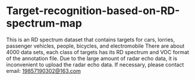 # Target-recognition-based-on-RD-spectrum-map
This is an RD spectrum dataset that contains targets for cars, lorries, passenger vehicles, people, bicycles, and electromobile There are about 4000 data sets, each class of targets has its RD spectrum and VOC format of the annotation file.
Due to the large amount of radar echo data, it is inconvenient to upload the radar echo data. If necessary, please contact email: 19857190302@163.com
